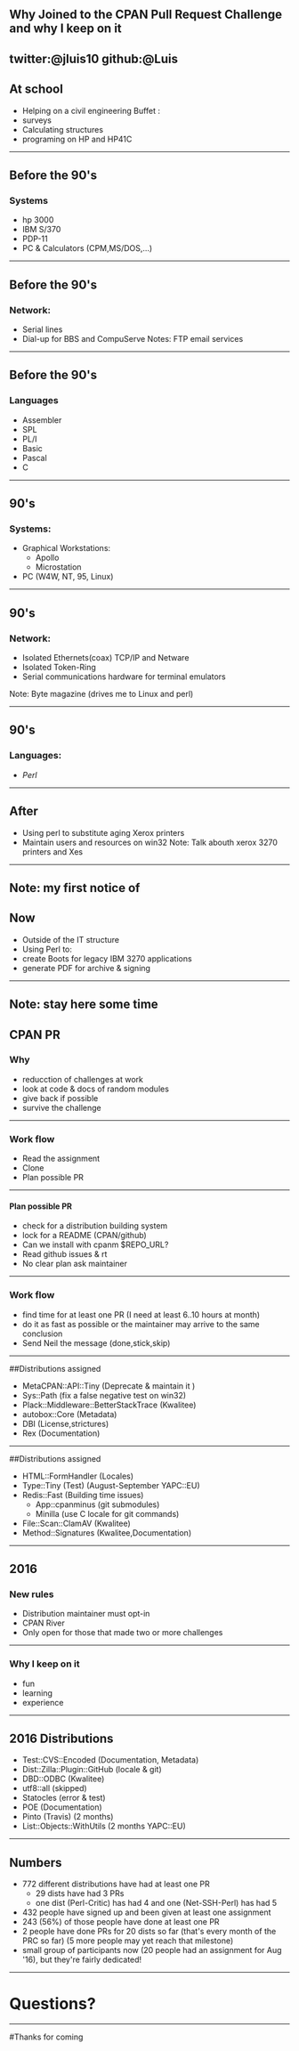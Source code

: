 ## Why Joined to the CPAN Pull Request Challenge and why I keep on it 
twitter:@jluis10
github:@Luis
---
<!-- .slide: data-background="survey.jpg" -->

## At school
* Helping on a civil engineering Buffet :
 * surveys
 * Calculating structures
 * programing on HP and HP41C 
---
## Before the 90's
### Systems
  * hp 3000 
  * IBM S/370
  * PDP-11
  * PC & Calculators (CPM,MS/DOS,...)
___
## Before the 90's
### Network:
  * Serial lines
  * Dial-up for  BBS and CompuServe
Notes: FTP email services
___
## Before the 90's
### Languages
  * Assembler
  * SPL
  * PL/I
  * Basic
  * Pascal
  * C
---
## 90's
### Systems:
  * Graphical Workstations:
     * Apollo
     * Microstation
  * PC (W4W, NT, 95, Linux)
___
## 90's
### Network:
  * Isolated Ethernets(coax) TCP/IP and Netware
  * Isolated Token-Ring
  * Serial communications hardware for terminal emulators

Note: Byte magazine (drives me to Linux and perl)
___
## 90's
### Languages:
  * *Perl* 
---
## After 
* Using perl to substitute aging Xerox printers
* Maintain users and resources on win32
Note: Talk abouth xerox 3270 printers and Xes
___
<!-- .slide: data-background="bcnpm.png" -->

Note: my first notice of 
---
## Now
* Outside of the IT structure
* Using Perl to:
 * create Boots for legacy IBM 3270 applications
 * generate PDF for archive & signing                            

<!-- .slide: data-background-video="testjpd.mp4" -->
___
<!-- .slide: data-background-video="est2.mp4" -->
Note: stay here some time
---
## CPAN PR
### Why
* reducction of challenges at work
* look at code & docs of random modules
* give back if possible
* survive the challenge
---
### Work flow
* Read the assignment
* Clone
* Plan possible PR
___
#### Plan possible PR
 * check for a distribution  building system
 * lock for a README (CPAN/github)
 * Can we install with cpanm $REPO_URL?
 * Read github issues & rt
 * No clear plan ask maintainer
---
### Work flow
* find time for at least one PR
(I need at least 6..10 hours at month)
* do it as fast as possible or the maintainer may arrive to the same conclusion
* Send Neil the message (done,stick,skip)
---
##Distributions assigned
* MetaCPAN::API::Tiny (Deprecate & maintain it )
* Sys::Path (fix a false negative test on win32)
* Plack::Middleware::BetterStackTrace (Kwalitee)
* autobox::Core (Metadata)
* DBI (License,strictures)
* Rex (Documentation)
___
##Distributions assigned
* HTML::FormHandler (Locales)
* Type::Tiny (Test) (August-September YAPC::EU)
* Redis::Fast (Building time issues)
  * App::cpanminus (git submodules)
  * Minilla (use C locale for git commands)
* File::Scan::ClamAV (Kwalitee)
* Method::Signatures (Kwalitee,Documentation)
---
## 2016 
### New rules
* Distribution maintainer must opt-in
* CPAN River
* Only open for those that made two or more challenges
___
### Why I keep on it

* fun
* learning
* experience
___
## 2016 Distributions
* Test::CVS::Encoded (Documentation, Metadata)
 * Dist::Zilla::Plugin::GitHub (locale & git)
* DBD::ODBC (Kwalitee)
* utf8::all (skipped)
* Statocles (error & test)
* POE (Documentation)
* Pinto (Travis) (2 months)
* List::Objects::WithUtils (2 months YAPC::EU)
---
## Numbers
* 772 different distributions have had at least one PR
    * 29 dists have had 3 PRs
    * one dist (Perl-Critic) has had 4 and one (Net-SSH-Perl) has had 5
* 432 people have signed up and been given at least one assignment
* 243 (56%) of those people have done at least one PR
* 2 people have done PRs for 20 dists so far (that's every month of the PRC so far) (5 more people may yet reach that milestone)
* small group of participants now (20 people had an assignment for Aug '16), but they're fairly dedicated!
---
# Questions?
---
#Thanks for coming
<!-- .slide: data-background="end.jpg" -->
